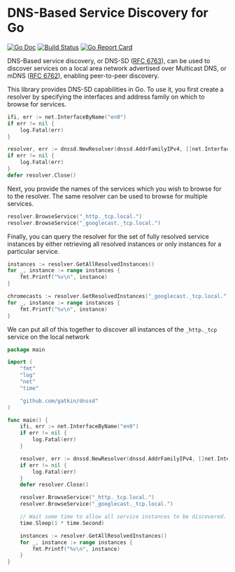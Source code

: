 # DNS-Based Service Discovery for Go

[![Go Doc](https://godoc.org/github.com/gatkin/dnssd?status.svg)](http://godoc.org/github.com/gatkin/dnssd)
[![Build Status](https://travis-ci.org/gatkin/dnssd.svg?branch=master)](https://travis-ci.org/gatkin/dnssd)
[![Go Report Card](https://goreportcard.com/badge/github.com/gatkin/dnssd)](https://goreportcard.com/report/github.com/gatkin/dnssd)

DNS-Based service discovery, or DNS-SD ([RFC 6763](https://tools.ietf.org/html/rfc6763)), can be used to discover services on a local area network advertised over Multicast DNS, or mDNS ([RFC 6762](https://tools.ietf.org/html/rfc6762)), enabling peer-to-peer discovery.

This library provides DNS-SD capabilities in Go. To use it, you first create a resolver by specifying the interfaces and address family on which to browse for services.

```go
ifi, err := net.InterfaceByName("en0")
if err != nil {
    log.Fatal(err)
}

resolver, err := dnssd.NewResolver(dnssd.AddrFamilyIPv4, []net.Interface{*ifi})
if err != nil {
    log.Fatal(err)
}
defer resolver.Close()
```

Next, you provide the names of the services which you wish to browse for to the resolver. The same resolver can be used to browse for multiple services.

```go
resolver.BrowseService("_http._tcp.local.")
resolver.BrowseService("_googlecast._tcp.local.")
```

Finally, you can query the resolver for the set of fully resolved service instances by either retrieving all resolved instances or only instances for a particular service.

```go
instances := resolver.GetAllResolvedInstances()
for _, instance := range instances {
    fmt.Printf("%v\n", instance)
}

chromecasts := resolver.GetResolvedInstances("_googlecast._tcp.local.")
for _, instance := range instances {
    fmt.Printf("%v\n", instance)
}
```

We can put all of this together to discover all instances of the `_http._tcp` service on the local network

```go
package main

import (
    "fmt"
    "log"
    "net"
    "time"

    "github.com/gatkin/dnssd"
)

func main() {
    ifi, err := net.InterfaceByName("en0")
    if err != nil {
        log.Fatal(err)
    }

    resolver, err := dnssd.NewResolver(dnssd.AddrFamilyIPv4, []net.Interface{*ifi})
    if err != nil {
        log.Fatal(err)
    }
    defer resolver.Close()

    resolver.BrowseService("_http._tcp.local.")
    resolver.BrowseService("_googlecast._tcp.local.")

    // Wait some time to allow all service instances to be discovered.
    time.Sleep(1 * time.Second)

    instances := resolver.GetAllResolvedInstances()
    for _, instance := range instances {
        fmt.Printf("%v\n", instance)
    }
}
```